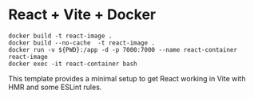 # React + Vite + Docker

```
docker build -t react-image .
docker build --no-cache  -t react-image .
docker run -v ${PWD}:/app -d -p 7000:7000 --name react-container react-image
docker exec -it react-container bash
```

This template provides a minimal setup to get React working in Vite with HMR and some ESLint rules.
